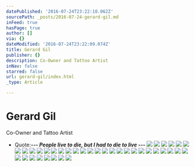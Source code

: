 ```yaml
---
datePublished: '2016-07-24T23:22:10.062Z'
sourcePath: _posts/2016-07-24-gerard-gil.md
inFeed: true
hasPage: true
author: []
via: {}
dateModified: '2016-07-24T23:22:09.074Z'
title: Gerard Gil
publisher: {}
description: Co-Owner and Tattoo Artist
inNav: false
starred: false
url: gerard-gil/index.html
_type: Article

---
```

# Gerard Gil

Co-Owner and Tattoo Artist

* Quote:_**--- People live to die, but I had to die to live ---**_
![](https://s3-us-west-2.amazonaws.com/the-grid-img/p/9050ac4808ac067eeaf122a38ac94740d7d7d79f.jpg)
![](https://the-grid-user-content.s3-us-west-2.amazonaws.com/10fe7a73-408d-4890-bc22-6d939a57e750.jpg)
![](https://the-grid-user-content.s3-us-west-2.amazonaws.com/b9db5091-a54d-49bf-9216-1bc7e81d237f.jpg)
![](https://s3-us-west-2.amazonaws.com/the-grid-img/p/d5cd22402ed0620c6cf1d4a4565430bdfe06495a.jpg)
![](https://the-grid-user-content.s3-us-west-2.amazonaws.com/d71aae4f-8941-4f46-b203-2bd1af093d57.jpg)
![](https://s3-us-west-2.amazonaws.com/the-grid-img/p/5786cffd53b64bcb49d2a8a4e317711efcaf5ccd.jpg)
![](https://s3-us-west-2.amazonaws.com/the-grid-img/p/0654dfb7831d00df055dde461f48b83ce9a5d0b6.jpg)
![](https://s3-us-west-2.amazonaws.com/the-grid-img/p/5c6562856bd4b38d2587a5aef3692dc2f408c7ca.jpg)
![](https://the-grid-user-content.s3-us-west-2.amazonaws.com/14b9156f-282a-4470-aa79-86ddfd272f75.jpg)
![](https://the-grid-user-content.s3-us-west-2.amazonaws.com/ff9363a2-130e-4f3a-910b-26e24099925c.jpg)
![](https://the-grid-user-content.s3-us-west-2.amazonaws.com/e2085bf2-cc1e-41ab-b8b4-27b0e181986d.jpg)
![](https://the-grid-user-content.s3-us-west-2.amazonaws.com/a82b13d4-9ea8-4845-9e14-7274be48fa44.jpg)
![](https://the-grid-user-content.s3-us-west-2.amazonaws.com/d88c1467-9ef7-4112-a46c-6395cf40fa14.jpg)
![](https://the-grid-user-content.s3-us-west-2.amazonaws.com/468f83ea-cc5d-433d-b91f-40c6eb3b25f4.jpg)
![](https://the-grid-user-content.s3-us-west-2.amazonaws.com/8d853d73-1583-46aa-879c-e94fe8873b9d.jpg)
![](https://the-grid-user-content.s3-us-west-2.amazonaws.com/1444fd8c-c0fb-4253-9077-75474e697aae.jpg)
![](https://s3-us-west-2.amazonaws.com/the-grid-img/p/d9806734a4e7da905615f6e4adb877300f602f05.jpg)
![](https://the-grid-user-content.s3-us-west-2.amazonaws.com/cd90fa33-37ab-4a84-a2a8-86cb54c6d301.jpg)
![](https://the-grid-user-content.s3-us-west-2.amazonaws.com/5380a4e6-29a2-4936-a9de-cb7ef2cda68b.jpg)
![](https://the-grid-user-content.s3-us-west-2.amazonaws.com/54d52bde-5cb1-404e-afa0-b930b038dcb5.jpg)
![](https://the-grid-user-content.s3-us-west-2.amazonaws.com/a54d8c3e-072d-48f1-9410-c47ba92e379a.jpg)
![](https://the-grid-user-content.s3-us-west-2.amazonaws.com/69990471-535f-43b6-85da-065573d206d0.jpg)
![](https://the-grid-user-content.s3-us-west-2.amazonaws.com/53f3ff38-32fb-45f7-9ccf-ed7ac566ed3b.jpg)
![](https://the-grid-user-content.s3-us-west-2.amazonaws.com/55790e5c-dc8c-4b3d-bb26-a079ae688db3.jpg)
![](https://the-grid-user-content.s3-us-west-2.amazonaws.com/773496f9-3cc5-4eb3-8031-2132b492623b.jpg)
![](https://the-grid-user-content.s3-us-west-2.amazonaws.com/9d29a1e0-68fd-462f-8d1f-fb2c6a9b26d2.jpg)
![](https://the-grid-user-content.s3-us-west-2.amazonaws.com/6a26fdbb-0a3d-45e4-82e5-e68e3986fc89.jpg)
![](https://the-grid-user-content.s3-us-west-2.amazonaws.com/d2618585-f0aa-4f0d-adc5-cb64d4de3c2b.jpg)
![](https://the-grid-user-content.s3-us-west-2.amazonaws.com/19411332-2f1a-422f-abce-c47518ff7fcc.jpg)
![](https://the-grid-user-content.s3-us-west-2.amazonaws.com/4c45da29-86bb-4206-975a-161b50a5439a.jpg)
![](https://the-grid-user-content.s3-us-west-2.amazonaws.com/9f1390e6-afa8-43cc-86a8-79cf766e5332.jpg)
![](https://s3-us-west-2.amazonaws.com/the-grid-img/p/7a4994adca26d9d4fa437797079e94d92dbf76a1.jpg)
![](https://the-grid-user-content.s3-us-west-2.amazonaws.com/7381c685-ef3b-4aab-9716-f3d702f15af8.jpg)
![](https://s3-us-west-2.amazonaws.com/the-grid-img/p/6014b8578b4ac5e207ca9110e17450c68975b7cd.jpg)
![](https://s3-us-west-2.amazonaws.com/the-grid-img/p/faad09d7d23e6804eedf355bb80264fae35d1460.jpg)
![](https://s3-us-west-2.amazonaws.com/the-grid-img/p/31ce7d8752baf2a13e2c4a86b9b4a921440c73f5.jpg)
![](https://the-grid-user-content.s3-us-west-2.amazonaws.com/c5953b05-ba9f-4701-8e37-8ed71fa02cee.jpg)
![](https://the-grid-user-content.s3-us-west-2.amazonaws.com/42c0d702-ebf5-4b1b-95c1-b551801dac11.jpg)